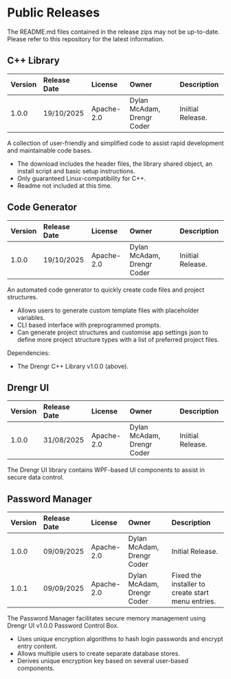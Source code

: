 # Public Releases
The README.md files contained in the release zips may not be up-to-date. Please refer to this repository for the latest information.

## C++ Library
| Version | Release Date | License | Owner | Description |
|:--------|:-------------|:--------|:------|:------------|
|  1.0.0  |  19/10/2025  | Apache-2.0 | Dylan McAdam, Drengr Coder | Iniitial Release. |

A collection of user-friendly and simplified code to assist rapid development and maintainable code bases.
- The download includes the header files, the library shared object, an install script and basic setup instructions.
- Only guaranteed Linux-compatibility for C++.
- Readme not included at this time.

## Code Generator
| Version | Release Date | License | Owner | Description |
|:--------|:-------------|:--------|:------|:------------|
|  1.0.0  |  19/10/2025  | Apache-2.0 | Dylan McAdam, Drengr Coder | Iniitial Release. |

An automated code generator to quickly create code files and project structures.
- Allows users to generate custom template files with placeholder variables.
- CLI based interface with preprogrammed prompts.
- Can generate project structures and customise app settings json to define more project structure types with a list of preferred project files.

Dependencies:
- The Drengr C++ Library v1.0.0 (above).

## Drengr UI
| Version | Release Date | License | Owner | Description |
|:--------|:-------------|:--------|:------|:------------|
|  1.0.0  |  31/08/2025  | Apache-2.0 | Dylan McAdam, Drengr Coder | Iniitial Release. |

The Drengr UI library contains WPF-based UI components to assist in secure data control.

## Password Manager
| Version | Release Date | License | Owner | Description |
|:--------|:-------------|:--------|:------|:------------|
|  1.0.0  |  09/09/2025  | Apache-2.0 | Dylan McAdam, Drengr Coder | Initial Release. |
|  1.0.1  |  09/09/2025  | Apache-2.0 | Dylan McAdam, Drengr Coder | Fixed the installer to create start menu entries. |

The Password Manager facilitates secure memory management using Drengr UI v1.0.0 Password Control Box.
- Uses unique encryption algorithms to hash login passwords and encrypt entry content.
- Allows multiple users to create separate database stores.
- Derives unique encryption key based on several user-based components.
